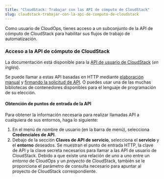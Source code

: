 ```yaml
---
title: "CloudStack: Trabajar con las API de cómputo de CloudStack"
slug: cloudstack-trabajar-con-la-api-de-computo-de-cloudstack
---
```



Como usuario de CloudOps, tienes acceso a un subconjunto de la API de cómputo de CloudStack para habilitar sus flujos de trabajo de automatización.

### Acceso a la API de cómputo de CloudStack

La documentación está disponible para la [API de usuario de CloudStack](http://cloudstack.apache.org/api/apidocs-4.7/TOC_User.html) (*en inglés*).

Se puede llamar a estas API basadas en HTTP mediante [elaboración manual](http://docs.cloudstack.apache.org/en/latest/dev.html#making-api-requests) y [firmando la solicitud de API](http://docs.cloudstack.apache.org/en/latest/dev.html#signing-api-requests). O puedes usar una de las muchas bibliotecas de contenedores disponibles para el lenguaje de programación de su elección.

#### Obtención de puntos de entrada de la API

Para obtener la información necesaria para realizar llamadas API a cualquiera de sus entornos, haga lo siguiente:

1. En el menú de nombre de usuario (en la barra de menú), selecciona **Credenciales de API**.
1. Debajo de la sección **Claves de API de servicio**, selecciona el **servicio** y el **entorno** deseados. Se muestran el punto de entrada HTTP, la clave de API y la clave secreta necesarios para llamar a las API de usuario de CloudStack. Debido a que existe una relación de uno a uno entre un *entorno* de CloudOps y un *proyecto* de CloudStack, también se le proporciona el parámetro de consulta necesario para apuntar al proyecto de CloudStack correspondiente.
